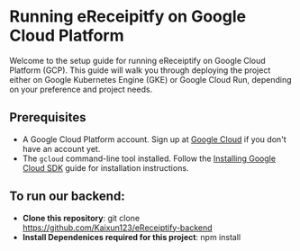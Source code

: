# Running eReceipitfy on Google Cloud Platform

Welcome to the setup guide for running eReceiptify on Google Cloud Platform (GCP). This guide will walk you through deploying the project either on Google Kubernetes Engine (GKE) or Google Cloud Run, depending on your preference and project needs.

## Prerequisites

- A Google Cloud Platform account. Sign up at [Google Cloud](https://cloud.google.com) if you don't have an account yet.
- The `gcloud` command-line tool installed. Follow the [Installing Google Cloud SDK](https://cloud.google.com/sdk/docs/install) guide for installation instructions.

## To run our backend:

- **Clone this repository**: git clone https://github.com/Kaixun123/eReceiptify-backend
- **Install Dependenices required for this project**: npm install
